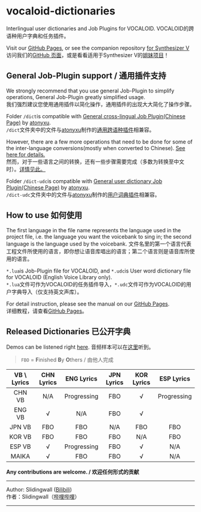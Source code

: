# vocaloid-dictionaries

Interlingual user dictionaries and Job Plugins for VOCALOID.
VOCALOID的跨语种用户字典和任务插件。  

Visit our [GitHub Pages](https://slidingwall.github.io/vocaloid-dictionaries), or see the companion repository [for Synthesizer V](https://github.com/Slidingwall/synthv-dictionaries)  
访问我们的[GitHub 页面](https://slidingwall.github.io/vocaloid-dictionaries)，或是看看适用于Synthesizer V的[姐妹项目](https://github.com/Slidingwall/synthv-dictionaries)！

## General Job-Plugin support / 通用插件支持

We strongly recommend that you use general Job-Plugin to simplify operations, General Job-Plugin greatly simplified usage.  
我们强烈建议您使用通用插件以简化操作，通用插件的出现大大简化了操作步骤。  

Folder `/dict`is compatible with [General cross-lingual Job Plugin(Chinese Page)](https://www.bilibili.com/read/cv7732403/) by [atonyxu](https://github.com/atonyxu).  
`/dict`文件夹中的文件与[atonyxu](https://github.com/atonyxu)制作的[通用跨语种插件](https://www.bilibili.com/read/cv7732403/)相兼容。 

However, there are a few more operations that need to be done for some of the inter-language conversions(mostly when converted to Chinese). [See here for details.](https://slidingwall.github.io/vocaloid-dictionaries/general)  
然而，对于一些语言之间的转换，还有一些步骤需要完成（多数为转换至中文时）。[详情见此。](https://slidingwall.github.io/vocaloid-dictionaries/general)

Folder `/dict-udc`is compatible with [General user dictionary Job Plugin(Chinese Page)](https://www.bilibili.com/read/cv7736635/) by [atonyxu](https://github.com/atonyxu).  
`/dict-udc`文件夹中的文件与[atonyxu](https://github.com/atonyxu)制作的[用户词典插件](https://www.bilibili.com/read/cv7732403/)相兼容。

## How to use 如何使用

The first language in the file name represents the language used in the project file, i.e. the language you want the voicebank to sing in; the second language is the language used by the voicebank.
文件名里的第一个语言代表工程文件所使用的语言，即你想让语音库唱出的语言；第二个语言则是语音库所使用的语言。

`*.lua`is Job-Plugin file for VOCALOID, and `*.udc`is User word dictionary file for VOCALOID (English Voice Library only).  
 `*.lua`文件可作为VOCALOID的任务插件导入，`*.udc`文件可作为VOCALOID的用户字典导入（仅支持英文声库）。  

For detail instruction, please see the manual on our [GitHub Pages](https://slidingwall.github.io/vocaloid-dictionaries/manual).  
详细教程，请查看[GitHub Pages](https://slidingwall.github.io/vocaloid-dictionaries/manual)。  

## Released Dictionaries 已公开字典

Demos can be listened right [here](https://slidingwall.github.io/vocaloid-dictionaries/demo).
音频样本可以在[这里](https://slidingwall.github.io/vocaloid-dictionaries/demo)听到。

> `FBO` = **F**inished **B**y **O**thers / 由他人完成  

|VB \ Lyrics |CHN Lyrics|ENG Lyrics|JPN Lyrics|KOR Lyrics|ESP Lyrics|
|:----:|:----:|:----:|:----:|:----:|:----:|
|CHN VB|N/A|Progressing|FBO|√|Progressing|
|ENG VB|√|N/A|FBO|√||
|JPN VB|FBO|FBO|N/A|FBO|FBO|
|KOR VB|FBO|FBO|FBO|N/A|FBO|
|ESP VB|√|Progressing|FBO|√|N/A|
|MAIKA|√|FBO|FBO|√|N/A|

**Any contributions are welcome. / 欢迎任何形式的贡献**

---

Author: Slidingwall ([Bilibili](https://space.bilibili.com/141232009))  
作者：Slidingwall（[哔哩哔哩](https://space.bilibili.com/141232009)）  

---
